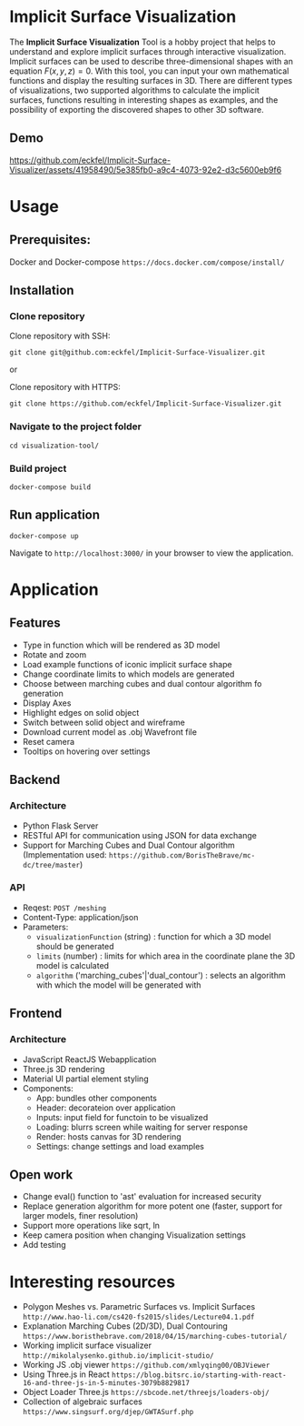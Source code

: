 # Implicit Surface Visualization 

The **Implicit Surface Visualization** Tool is a hobby project that helps to understand and explore implicit surfaces through interactive visualization. Implicit surfaces can be used to describe three-dimensional shapes with an equation $F(x,y,z)=0$. With this tool, you can input your own mathematical functions and display the resulting surfaces in 3D. There are different types of visualizations, two supported algorithms to calculate the implicit surfaces, functions resulting in interesting shapes as examples, and the possibility of exporting the discovered shapes to other 3D software.

## Demo

https://github.com/eckfel/Implicit-Surface-Visualizer/assets/41958490/5e385fb0-a9c4-4073-92e2-d3c5600eb9f6

# Usage

## Prerequisites: 
Docker and Docker-compose `https://docs.docker.com/compose/install/`

## Installation
### Clone repository
Clone repository with SSH:
```
git clone git@github.com:eckfel/Implicit-Surface-Visualizer.git
```

or

Clone repository with HTTPS:
```
git clone https://github.com/eckfel/Implicit-Surface-Visualizer.git
```
### Navigate to the project folder
```
cd visualization-tool/
```
### Build project
```
docker-compose build
```

## Run application
```
docker-compose up
```
Navigate to `http://localhost:3000/` in your browser to view the application.

# Application

## Features

- Type in function which will be rendered as 3D model
- Rotate and zoom
- Load example functions of iconic implicit surface shape
- Change coordinate limits to which models are generated
- Choose between marching cubes and dual contour algorithm fo generation
- Display Axes
- Highlight edges on solid object
- Switch between solid object and wireframe
- Download current model as .obj Wavefront file
- Reset camera
- Tooltips on hovering over settings

## Backend

### Architecture

- Python Flask Server
- RESTful API for communication using JSON for data exchange
- Support for Marching Cubes and Dual Contour algorithm (Implementation used: `https://github.com/BorisTheBrave/mc-dc/tree/master`)

### API

- Reqest: `POST /meshing`
- Content-Type: application/json
- Parameters:
    - `visualizationFunction` (string) : function for which a 3D model should be generated
    - `limits` (number) : limits for which area in the coordinate plane the 3D model is calculated
    - `algorithm` ('marching_cubes'|'dual_contour') : selects an algorithm with which the model will be generated with

## Frontend

### Architecture

- JavaScript ReactJS Webapplication
- Three.js 3D rendering
- Material UI partial element styling
- Components:
    - App: bundles other components
    - Header: decorateion over application
    - Inputs: input field for functoin to be visualized
    - Loading: blurrs screen while waiting for server response
    - Render: hosts canvas for 3D rendering
    - Settings: change settings and load examples

## Open work

- Change eval() function to 'ast' evaluation for increased security
- Replace generation algorithm for more potent one (faster, support for larger models, finer resolution)
- Support more operations like sqrt, ln
- Keep camera position when changing Visualization settings
- Add testing

# Interesting resources
- Polygon Meshes vs. Parametric Surfaces vs. Implicit Surfaces `http://www.hao-li.com/cs420-fs2015/slides/Lecture04.1.pdf`
- Explanation Marching Cubes (2D/3D), Dual Contouring `https://www.boristhebrave.com/2018/04/15/marching-cubes-tutorial/`
- Working implicit surface visualizer `http://mikolalysenko.github.io/implicit-studio/`
- Working JS .obj viewer `https://github.com/xmlyqing00/OBJViewer`
- Using Three.js in React `https://blog.bitsrc.io/starting-with-react-16-and-three-js-in-5-minutes-3079b8829817`
- Object Loader Three.js `https://sbcode.net/threejs/loaders-obj/`
- Collection of algebraic surfaces `https://www.singsurf.org/djep/GWTASurf.php`
